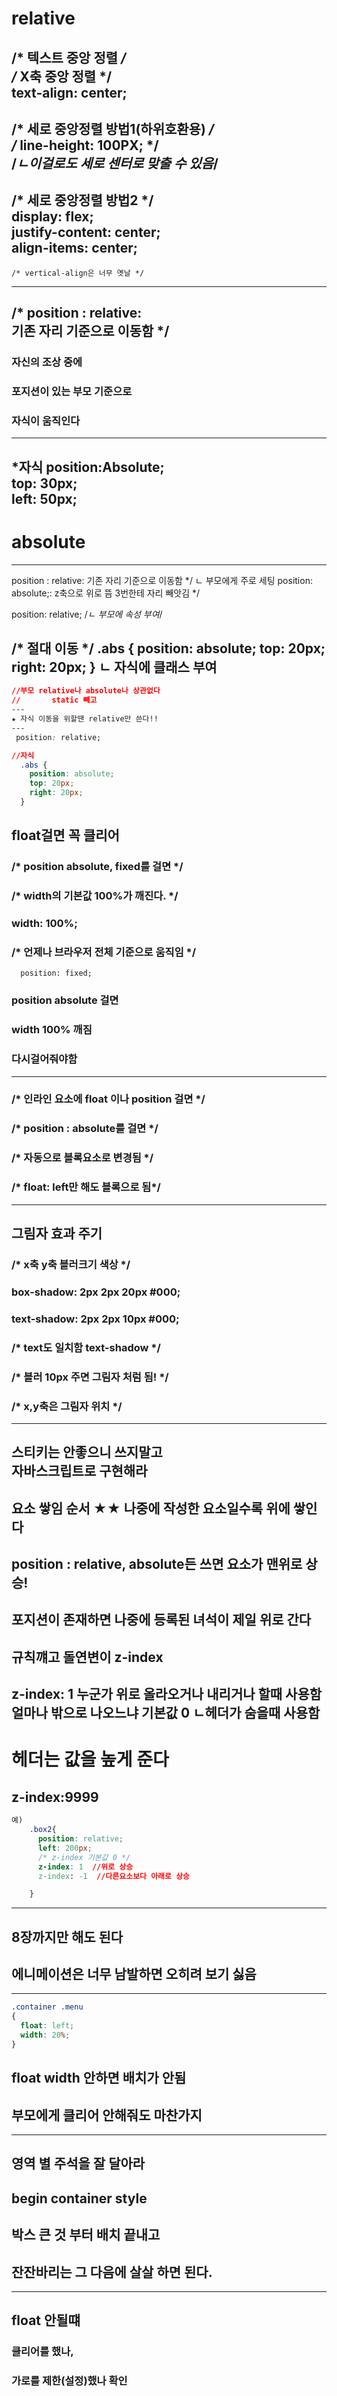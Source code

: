 
# relative

/* 텍스트 중앙 정렬 */<br>
    /* X축 중앙 정렬 */<br>
    text-align: center;
---
/* 세로 중앙정렬 방법1(하위호환용) */<br>
/* line-height: 100PX;  */<br>
 /*ㄴ이걸로도 세로 센터로 맞출 수 있음*/
---
 /* 세로 중앙정렬 방법2 */<br>
    display: flex;<br>
    justify-content: center;<br>
    align-items: center;
---
    /* vertical-align은 너무 옛날 */
---
 /* position : relative: <br>
 기존 자리 기준으로 이동함 */<br>
---
### 자신의 조상 중에
 ### 포지션이 있는 부모 기준으로
### 자식이 움직인다
---
*자식
position:Absolute;<br>
top: 30px; <br>
left: 50px;
---
# absolute
---
 position : relative: 기존 자리 기준으로 이동함 */
 ㄴ 부모에게 주로 세팅
 position: absolute;: z축으로 위로 뜸 3번한테 자리 빼앗김 */

 position: relative; 
    /*ㄴ 부모에 속성 부여*/

/* 절대 이동 */
  .abs {
    position: absolute;
    top: 20px;
    right: 20px;
  }
ㄴ 자식에 클래스 부여
---


```css
//부모 relative나 absolute나 상관없다
//       static 빼고
---
★ 자식 이동을 위할땐 relative만 쓴다!!
---
 position: relative;

//자식
  .abs {
    position: absolute;
    top: 20px;
    right: 20px;
  }
```
float걸면 꼭 클리어
---
  ### /* position absolute, fixed를 걸면 */
  ### /* width의 기본값 100%가 깨진다. */
  ###    width: 100%;
###      /* 언제나 브라우저 전체 기준으로 움직임 */
      position: fixed;

### position absolute 걸면
### width 100% 깨짐
### 다시걸어줘야함

---
 ### /* 인라인 요소에 float 이나 position 걸면 */
 ### /* position : absolute를 걸면  */
###  /* 자동으로 블록요소로 변경됨 */
### /* float: left만 해도 블록으로 됨*/
---
그림자 효과 주기
---
### /*          x축  y축  블러크기 색상 */
### box-shadow: 2px 2px 20px #000;
### text-shadow: 2px 2px 10px #000;
### /* text도 일치함 text-shadow */
### /* 블러 10px 주면 그림자 처럼 됨! */
### /* x,y축은 그림자 위치 */
      
---
스티키는 안좋으니 쓰지말고<br>
자바스크립트로 구현해라
---
요소 쌓임 순서 ★★
나중에 작성한 요소일수록 위에 쌓인다
---
position  : relative, absolute든 쓰면
요소가 맨위로 상승!
---
포지션이 존재하면
나중에 등록된 녀석이 제일 위로 간다
-------------------
규칙꺠고 돌연변이 z-index
---
z-index: 1
누군가 위로 올라오거나 내리거나 할때 사용함
얼마나 밖으로 나오느냐 
기본값 0 
ㄴ헤더가 숨을때 사용함
---
# 헤더는 값을 높게 준다
##  z-index:9999

```css
예)
    .box2{
      position: relative;
      left: 200px;
      /* z-index 기본값 0 */
      z-index: 1  //위로 상승
      z-index: -1  //다른요소보다 아래로 상승

    }
```
---
8장까지만 해도 된다
---
## 에니메이션은 너무 남발하면 오히려 보기 싫음

---
```css
.container .menu
{
  float: left;
  width: 20%;
}
```

## float width 안하면 배치가 안됨
## 부모에게 클리어 안해줘도 마찬가지
---
영역 별 주석을 잘 달아라
---
## begin container style

## 박스 큰 것 부터 배치 끝내고
## 잔잔바리는 그 다음에 살살 하면 된다.
---

## float 안될떄
### 클리어를 했나,
### 가로를 제한(설정)했나 확인

